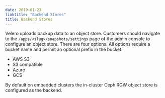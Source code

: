 ```yaml
---
date: 2019-01-23
linktitle: "Backend Stores"
title: Backend Stores
---
```


Velero uploads backup data to an object store.
Customers should navigate to the `/apps/<slug>/snapshots/settings` page of the admin console to configure an object store.
There are four options.
All options require a bucket name and permit an optional prefix in the bucket.

* AWS S3
* S3 compatible
* Azure
* GCS

By default on embedded clusters the in-cluster Ceph RGW object store is configured as the backend.

